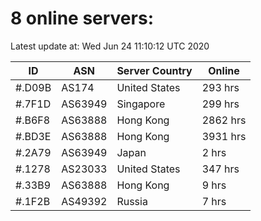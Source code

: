 # 8 online servers:

Latest update at: Wed Jun 24 11:10:12 UTC 2020

| ID | ASN | Server Country | Online |
| -- | --- | -------------- | ------ |
| #.D09B | AS174 | United States | 293 hrs |
| #.7F1D | AS63949 | Singapore | 299 hrs |
| #.B6F8 | AS63888 | Hong Kong | 2862 hrs |
| #.BD3E | AS63888 | Hong Kong | 3931 hrs |
| #.2A79 | AS63949 | Japan | 2 hrs |
| #.1278 | AS23033 | United States | 347 hrs |
| #.33B9 | AS63888 | Hong Kong | 9 hrs |
| #.1F2B | AS49392 | Russia | 7 hrs |

